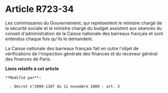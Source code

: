 # Article R723-34

Les commissaires du Gouvernement, qui représentent le ministre chargé de la sécurité sociale et le ministre chargé du budget
assistent aux séances du conseil d'administration de la Caisse nationale des barreaux français et sont entendus chaque fois
qu'ils le demandent.

La Caisse nationale des barreaux français fait en outre l'objet de vérifications de l'inspection générale des finances et du
receveur général des finances de Paris.

**Liens relatifs à cet article**

	**Modifié par**:

	  - Décret n°2009-1387 du 11 novembre 2009 - art. 3
